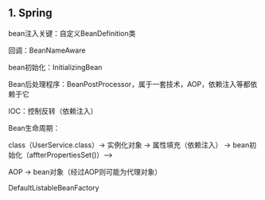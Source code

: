 ## 1. Spring

bean注入关键：自定义BeanDefinition类

回调：BeanNameAware

bean初始化：InitializingBean

Bean后处理程序：BeanPostProcessor，属于一套技术，AOP，依赖注入等都依赖于它

IOC：控制反转（依赖注入）

Bean生命周期：

class（UserService.class）-> 实例化对象 -> 属性填充（依赖注入） -> bean初始化（affterPropertiesSet()）-->

AOP -> bean对象（经过AOP则可能为代理对象）

DefaultListableBeanFactory

